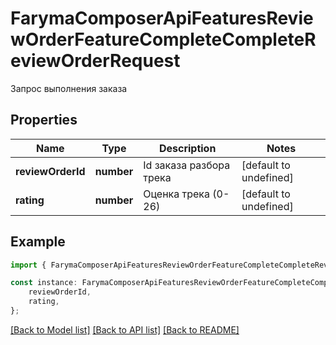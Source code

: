 # FarymaComposerApiFeaturesReviewOrderFeatureCompleteCompleteReviewOrderRequest

Запрос выполнения заказа

## Properties

Name | Type | Description | Notes
------------ | ------------- | ------------- | -------------
**reviewOrderId** | **number** | Id заказа разбора трека | [default to undefined]
**rating** | **number** | Оценка трека (0-26) | [default to undefined]

## Example

```typescript
import { FarymaComposerApiFeaturesReviewOrderFeatureCompleteCompleteReviewOrderRequest } from './api';

const instance: FarymaComposerApiFeaturesReviewOrderFeatureCompleteCompleteReviewOrderRequest = {
    reviewOrderId,
    rating,
};
```

[[Back to Model list]](../README.md#documentation-for-models) [[Back to API list]](../README.md#documentation-for-api-endpoints) [[Back to README]](../README.md)
